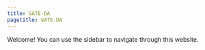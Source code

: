 ```yaml
---
title: GATE-DA
pagetitle: GATE-DA
---
```


Welcome! You can use the sidebar to navigate through this website.
